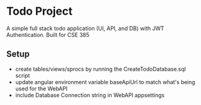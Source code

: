 # Todo Project
A simple full stack todo application (UI, API, and DB) with JWT Authentication.
Built for CSE 385

## Setup
* create tables/views/sprocs by running the CreateTodoDatabase.sql script
* update angular environment variable baseApiUrl to match what's being used for the WebAPI
* include Database Connection string in WebAPI appsettings
